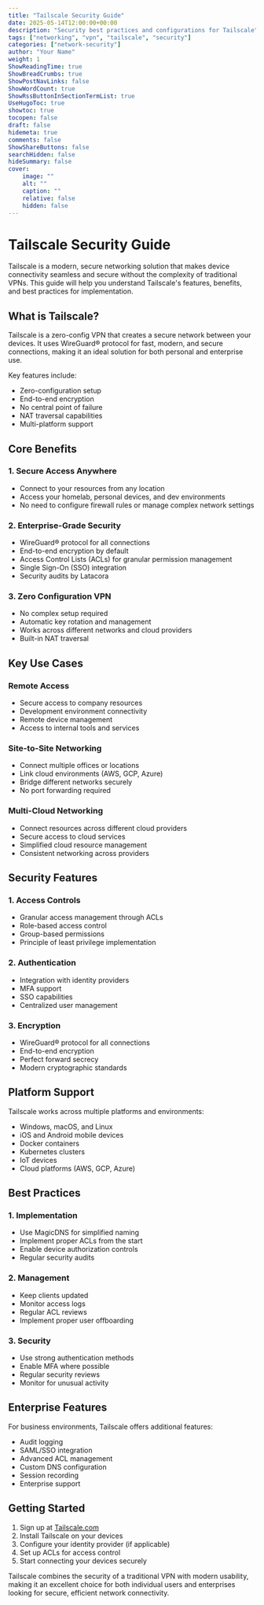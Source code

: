 ```yaml
---
title: "Tailscale Security Guide"
date: 2025-05-14T12:00:00+00:00
description: "Security best practices and configurations for Tailscale"
tags: ["networking", "vpn", "tailscale", "security"]
categories: ["network-security"]
author: "Your Name"
weight: 1
ShowReadingTime: true
ShowBreadCrumbs: true
ShowPostNavLinks: false
ShowWordCount: true
ShowRssButtonInSectionTermList: true
UseHugoToc: true
showtoc: true
tocopen: false
draft: false
hidemeta: true
comments: false
ShowShareButtons: false
searchHidden: false
hideSummary: false
cover:
    image: ""
    alt: ""
    caption: ""
    relative: false
    hidden: false
---
```


# Tailscale Security Guide

Tailscale is a modern, secure networking solution that makes device connectivity seamless and secure without the complexity of traditional VPNs. This guide will help you understand Tailscale's features, benefits, and best practices for implementation.

## What is Tailscale?

Tailscale is a zero-config VPN that creates a secure network between your devices. It uses WireGuard® protocol for fast, modern, and secure connections, making it an ideal solution for both personal and enterprise use.

Key features include:
- Zero-configuration setup
- End-to-end encryption
- No central point of failure
- NAT traversal capabilities
- Multi-platform support

## Core Benefits

### 1. Secure Access Anywhere
- Connect to your resources from any location
- Access your homelab, personal devices, and dev environments
- No need to configure firewall rules or manage complex network settings

### 2. Enterprise-Grade Security
- WireGuard® protocol for all connections
- End-to-end encryption by default
- Access Control Lists (ACLs) for granular permission management
- Single Sign-On (SSO) integration
- Security audits by Latacora

### 3. Zero Configuration VPN
- No complex setup required
- Automatic key rotation and management
- Works across different networks and cloud providers
- Built-in NAT traversal

## Key Use Cases

### Remote Access
- Secure access to company resources
- Development environment connectivity
- Remote device management
- Access to internal tools and services

### Site-to-Site Networking
- Connect multiple offices or locations
- Link cloud environments (AWS, GCP, Azure)
- Bridge different networks securely
- No port forwarding required

### Multi-Cloud Networking
- Connect resources across different cloud providers
- Secure access to cloud services
- Simplified cloud resource management
- Consistent networking across providers

## Security Features

### 1. Access Controls
- Granular access management through ACLs
- Role-based access control
- Group-based permissions
- Principle of least privilege implementation

### 2. Authentication
- Integration with identity providers
- MFA support
- SSO capabilities
- Centralized user management

### 3. Encryption
- WireGuard® protocol for all connections
- End-to-end encryption
- Perfect forward secrecy
- Modern cryptographic standards

## Platform Support

Tailscale works across multiple platforms and environments:
- Windows, macOS, and Linux
- iOS and Android mobile devices
- Docker containers
- Kubernetes clusters
- IoT devices
- Cloud platforms (AWS, GCP, Azure)

## Best Practices

### 1. Implementation
- Use MagicDNS for simplified naming
- Implement proper ACLs from the start
- Enable device authorization controls
- Regular security audits

### 2. Management
- Keep clients updated
- Monitor access logs
- Regular ACL reviews
- Implement proper user offboarding

### 3. Security
- Use strong authentication methods
- Enable MFA where possible
- Regular security reviews
- Monitor for unusual activity

## Enterprise Features

For business environments, Tailscale offers additional features:
- Audit logging
- SAML/SSO integration
- Advanced ACL management
- Custom DNS configuration
- Session recording
- Enterprise support

## Getting Started

1. Sign up at [Tailscale.com](https://tailscale.com)
2. Install Tailscale on your devices
3. Configure your identity provider (if applicable)
4. Set up ACLs for access control
5. Start connecting your devices securely

Tailscale combines the security of a traditional VPN with modern usability, making it an excellent choice for both individual users and enterprises looking for secure, efficient network connectivity.
